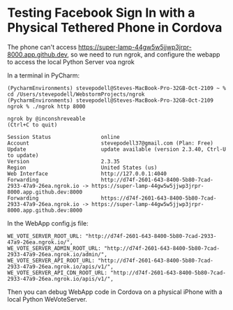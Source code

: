 # Testing Facebook Sign In with a Physical Tethered Phone in Cordova
The phone can't access https://super-lamp-44gw5w5jjwp3jrpr-8000.app.github.dev, so we need to run ngrok, and configure the webapp to access the local Python Server voa ngrok

In a terminal in PyCharm:

    (PycharmEnvironments) stevepodell@Steves-MacBook-Pro-32GB-Oct-2109 ~ % cd /Users/stevepodell/WebstormProjects/ngrok
    (PycharmEnvironments) stevepodell@Steves-MacBook-Pro-32GB-Oct-2109 ngrok % ./ngrok http 8000
    
    ngrok by @inconshreveable                                                                                                                                                 (Ctrl+C to quit)
                                                                                                                                                                                              
    Session Status                online                                                                                                                                                      
    Account                       stevepodell37@gmail.com (Plan: Free)                                                                                                                        
    Update                        update available (version 2.3.40, Ctrl-U to update)                                                                                                         
    Version                       2.3.35                                                                                                                                                      
    Region                        United States (us)                                                                                                                                          
    Web Interface                 http://127.0.0.1:4040                                                                                                                                       
    Forwarding                    http://d74f-2601-643-8400-5b80-7cad-2933-47a9-26ea.ngrok.io -> https://super-lamp-44gw5w5jjwp3jrpr-8000.app.github.dev:8000                                                                        
    Forwarding                    https://d74f-2601-643-8400-5b80-7cad-2933-47a9-26ea.ngrok.io -> https://super-lamp-44gw5w5jjwp3jrpr-8000.app.github.dev:8000                                                                       
                                                                                                                      

In the WebApp config.js file:

    WE_VOTE_SERVER_ROOT_URL: "http://d74f-2601-643-8400-5b80-7cad-2933-47a9-26ea.ngrok.io/",
    WE_VOTE_SERVER_ADMIN_ROOT_URL: "http://d74f-2601-643-8400-5b80-7cad-2933-47a9-26ea.ngrok.io/admin/",
    WE_VOTE_SERVER_API_ROOT_URL: "http://d74f-2601-643-8400-5b80-7cad-2933-47a9-26ea.ngrok.io/apis/v1/",
    WE_VOTE_SERVER_API_CDN_ROOT_URL: "http://d74f-2601-643-8400-5b80-7cad-2933-47a9-26ea.ngrok.io/apis/v1/",

Then you can debug WebApp code in Cordova on a physical iPhone with a local Python WeVoteServer.